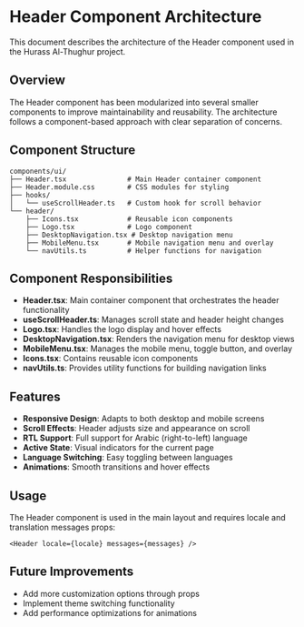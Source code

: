 # Header Component Architecture

This document describes the architecture of the Header component used in the Hurass Al-Thughur project.

## Overview

The Header component has been modularized into several smaller components to improve maintainability and reusability. The architecture follows a component-based approach with clear separation of concerns.

## Component Structure

```
components/ui/
├── Header.tsx               # Main Header container component
├── Header.module.css        # CSS modules for styling
├── hooks/
│   └── useScrollHeader.ts   # Custom hook for scroll behavior
└── header/
    ├── Icons.tsx            # Reusable icon components
    ├── Logo.tsx             # Logo component
    ├── DesktopNavigation.tsx # Desktop navigation menu
    ├── MobileMenu.tsx       # Mobile navigation menu and overlay
    └── navUtils.ts          # Helper functions for navigation
```

## Component Responsibilities

- **Header.tsx**: Main container component that orchestrates the header functionality
- **useScrollHeader.ts**: Manages scroll state and header height changes
- **Logo.tsx**: Handles the logo display and hover effects
- **DesktopNavigation.tsx**: Renders the navigation menu for desktop views
- **MobileMenu.tsx**: Manages the mobile menu, toggle button, and overlay
- **Icons.tsx**: Contains reusable icon components
- **navUtils.ts**: Provides utility functions for building navigation links

## Features

- **Responsive Design**: Adapts to both desktop and mobile screens
- **Scroll Effects**: Header adjusts size and appearance on scroll
- **RTL Support**: Full support for Arabic (right-to-left) language
- **Active State**: Visual indicators for the current page
- **Language Switching**: Easy toggling between languages
- **Animations**: Smooth transitions and hover effects

## Usage

The Header component is used in the main layout and requires locale and translation messages props:

```tsx
<Header locale={locale} messages={messages} />
```

## Future Improvements

- Add more customization options through props
- Implement theme switching functionality
- Add performance optimizations for animations
